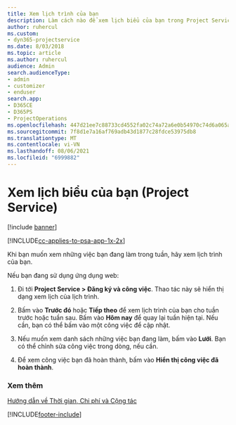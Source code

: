 ```yaml
---
title: Xem lịch trình của bạn
description: Làm cách nào để xem lịch biểu của bạn trong Project Service
author: ruhercul
ms.custom:
- dyn365-projectservice
ms.date: 8/03/2018
ms.topic: article
ms.author: ruhercul
audience: Admin
search.audienceType:
- admin
- customizer
- enduser
search.app:
- D365CE
- D365PS
- ProjectOperations
ms.openlocfilehash: 447d21ee7c88733cd4552fa02c74a72a6e0b54970c74d6a065a9b3fe93bbb266
ms.sourcegitcommit: 7f8d1e7a16af769adb43d1877c28fdce53975db8
ms.translationtype: MT
ms.contentlocale: vi-VN
ms.lasthandoff: 08/06/2021
ms.locfileid: "6999882"
---
```

# <a name="view-your-schedule-project-service"></a>Xem lịch biểu của bạn (Project Service)

[!include [banner](../includes/psa-now-project-operations.md)]

[!INCLUDE[cc-applies-to-psa-app-1x-2x](../includes/cc-applies-to-psa-app-1x-2x.md)]

Khi bạn muốn xem những việc bạn đang làm trong tuần, hãy xem lịch trình của bạn.  
  
 Nếu bạn đang sử dụng ứng dụng web:  
  
1.  Đi tới **Project Service > Đăng ký và công việc**. Thao tác này sẽ hiển thị dạng xem lịch của lịch trình.  
  
2.  Bấm vào **Trước đó** hoặc **Tiếp theo** để xem lịch trình của bạn cho tuần trước hoặc tuần sau. Bấm vào **Hôm nay** để quay lại tuần hiện tại. Nếu cần, bạn có thể bấm vào một công việc để cập nhật.  
  
3.  Nếu muốn xem danh sách những việc bạn đang làm, bấm vào **Lưới**. Bạn có thể chỉnh sửa công việc trong dòng, nếu cần.  
  
4.  Để xem công việc bạn đã hoàn thành, bấm vào **Hiển thị công việc đã hoàn thành**.  
  
### <a name="see-also"></a>Xem thêm  
 [Hướng dẫn về Thời gian, Chi phí và Cộng tác](../psa/time-expense-collaboration-guide.md)


[!INCLUDE[footer-include](../includes/footer-banner.md)]
